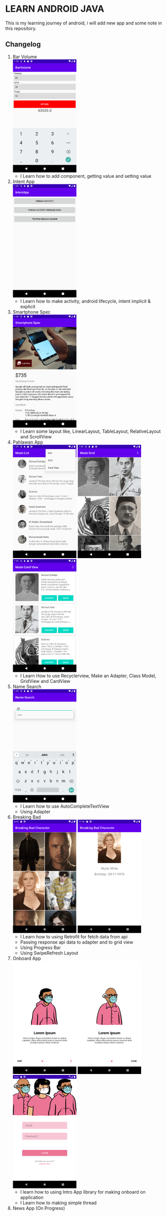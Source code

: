 # LEARN ANDROID JAVA
This is my learning journey of android, i will add new app and some note in this repository. 

## Changelog
1. Bar Volume <br>
    <img src="assets-markdown/bar-volume.png" width="200"/>
    - I Learn how to add component, getting value and setting value
2. Intent App <br>
    <img src="assets-markdown/intent-app.png" width="200"/>
    - I Learn how to make activity, android lifecycle, intent implicit & explicit
3. Smartphone Spec <br>
    <img src="assets-markdown/smartphone-spec.png" alt="drawing" width="200"/>
    - I Learn some layout like, LinearLayout, TableLayout, RelativeLayout and ScrollView
4. Pahlawan App <br>
    <img src="assets-markdown/pahlawan-app1.png" alt="drawing" width="200"/>
    <img src="assets-markdown/pahlawan-app2.png" alt="drawing" width="200"/>
    <img src="assets-markdown/pahlawan-app3.png" alt="drawing" width="200"/>
    - I Learn How to use Recyclerview, Make an Adapter, Class Model, GridView and CardView
5. Name Search <br>
    <img src="assets-markdown/name-search.png" alt="drawing" width="200"/>
    - I Learn how to use AutoCompleteTextView
    - Using Adapter
6. Breaking Bad <br>
    <img src="assets-markdown/breaking-bad-app.png" alt="drawing" width="200"/>
    <img src="assets-markdown/breaking-bad-app-1.png" alt="drawing" width="200"/>
    - I Learn how to using Retrofit for fetch data from api
    - Passing response api data to adapter and to grid view
    - Using Progress Bar
    - Using SwipeRefresh Layout
7. Onboard App<br>
    <img src="assets-markdown/onboard-app1.png" alt="drawing" width="200"/>
    <img src="assets-markdown/onboard-app2.png" alt="drawing" width="200"/>
    <img src="assets-markdown/onboard-app3.png" alt="drawing" width="200"/>
    - I learn how to using Intro App library for making onboard on application
    - I Learn how to making simple thread
8. News App (On Progress) <br>